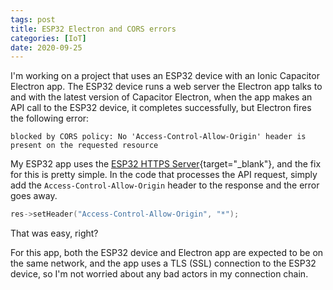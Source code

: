 ```yaml
---
tags: post
title: ESP32 Electron and CORS errors
categories: [IoT]
date: 2020-09-25
---
```


I'm working on a project that uses an ESP32 device with an Ionic Capacitor Electron app. The ESP32 device runs a web server the Electron app talks to and with the latest version of Capacitor Electron, when the app makes an API call to the ESP32 device, it completes successfully, but Electron fires the following error:

```text
blocked by CORS policy: No 'Access-Control-Allow-Origin' header is present on the requested resource
```

My ESP32 app uses the [ESP32 HTTPS Server](https://github.com/fhessel/esp32_https_server){target="_blank"}, and the fix for this is pretty simple. In the code that processes the API request, simply add the `Access-Control-Allow-Origin` header to the response and the error goes away.

```cpp
res->setHeader("Access-Control-Allow-Origin", "*");
```

That was easy, right?

For this app, both the ESP32 device and Electron app are expected to be on the same network, and the app uses a TLS (SSL) connection to the ESP32 device, so I'm not worried about any bad actors in my connection chain.
